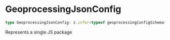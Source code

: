 # GeoprocessingJsonConfig

```ts
type GeoprocessingJsonConfig: z.infer<typeof geoprocessingConfigSchema>;
```

Represents a single JS package
